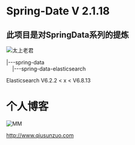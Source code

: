 # Spring-Date V 2.1.18
## 此项目是对SpringData系列的提炼
![太上老君](http://qiusunzuo.com/wp-content/uploads/2020/10/timg-e1601899871216.jpeg)  

|---spring-data  
&nbsp;&nbsp;&nbsp;&nbsp;|---spring-data-elasticsearch    
   
Elasticsearch V6.2.2 < x < V6.8.13
# 个人博客
![MM](http://qiusunzuo.com/wp-content/uploads/2020/10/109_34836.jpg)  

http://www.qiusunzuo.com